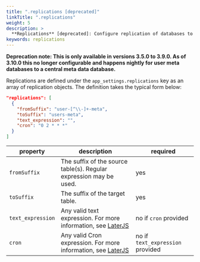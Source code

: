 ```yaml
---
title: ".replications [deprecated]"
linkTitle: ".replications"
weight: 5
description: >
  **Replications** [deprecated]: Configure replication of databases to a main meta database.
keywords: replications
---
```



**Deprecation note: This is only available in versions 3.5.0 to 3.9.0. As of 3.10.0 this no longer configurable and happens nightly for user meta databases to a central meta data database.** 

Replications are defined under the `app_settings.replications` key as an array of replication objects. The definition takes the typical form below:


```json
"replications": [
  {
    "fromSuffix": "user-[^\\-]+-meta",
    "toSuffix": "users-meta",
    "text_expression": "",
    "cron": "0 2 * * *"
  }
]
```
|property|description|required|
|-------|---------|----------|
|`fromSuffix`|The suffix of the source table(s). Regular expression may be used.|yes|
|`toSuffix`|The suffix of the target table.|yes|
|`text_expression`|Any valid text expression. For more information, see [LaterJS](https://bunkat.github.io/later/parsers.html#text)|no if `cron` provided|
|`cron`|Any valid Cron expression. For more information, see [LaterJS](https://bunkat.github.io/later/parsers.html#cron)|no if `text_expression` provided|
